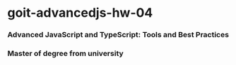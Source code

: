 # goit-advancedjs-hw-04

### Advanced JavaScript and TypeScript: Tools and Best Practices

### Master of degree from university